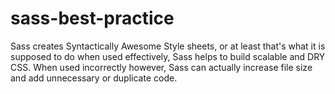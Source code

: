 # sass-best-practice
Sass creates Syntactically Awesome Style sheets, or at least that's what it is supposed to do when used effectively, Sass helps to build scalable and DRY CSS. When used incorrectly however, Sass can actually increase file size and add unnecessary or duplicate code.
